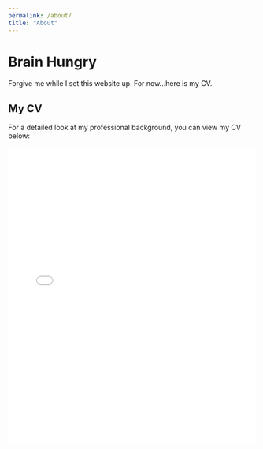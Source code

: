 ```yaml
---
permalink: /about/
title: "About"
---
```


# Brain Hungry

Forgive me while I set this website up. For now...here is my CV.

## My CV

For a detailed look at my professional background, you can view my CV below:

<embed src="/assets/files/J1CV.2024.pdf" type="application/pdf" width="100%" height="600px">
